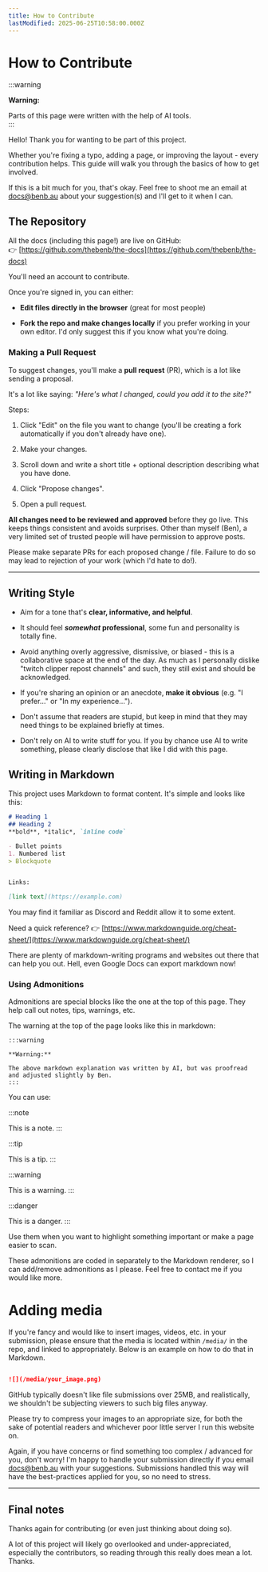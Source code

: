 ```yaml
---
title: How to Contribute
lastModified: 2025-06-25T10:58:00.000Z
---
```

# How to Contribute

:::warning

**Warning:**

Parts of this page were written with the help of AI tools.  
:::

Hello! Thank you for wanting to be part of this project.

Whether you're fixing a typo, adding a page, or improving the layout - every contribution helps. This guide will walk you through the basics of how to get involved.

If this is a bit much for you, that's okay. Feel free to shoot me an email at [docs@benb.au](mailto:docs@benb.au) about your suggestion(s) and I'll get to it when I can.

## The Repository

All the docs (including this page!) are live on GitHub:  
👉 [https://github.com/thebenb/the-docs](https://github.com/thebenb/the-docs)

You'll need an account to contribute.

Once you're signed in, you can either:

*   **Edit files directly in the browser** (great for most people)
    
*   **Fork the repo and make changes locally** if you prefer working in your own editor. I'd only suggest this if you know what you're doing.
    

### Making a Pull Request

To suggest changes, you'll make a **pull request** (PR), which is a lot like sending a proposal.

It's a lot like saying: _"Here's what I changed, could you add it to the site?"_

Steps:

1.  Click "Edit" on the file you want to change (you'll be creating a fork automatically if you don't already have one).
    
2.  Make your changes.
    
3.  Scroll down and write a short title + optional description describing what you have done.
    
4.  Click "Propose changes".
    
5.  Open a pull request.
    

**All changes need to be reviewed and approved** before they go live. This keeps things consistent and avoids surprises. Other than myself (Ben), a very limited set of trusted people will have permission to approve posts.

Please make separate PRs for each proposed change / file. Failure to do so may lead to rejection of your work (which I'd hate to do!).

* * *

## Writing Style

*   Aim for a tone that's **clear, informative, and helpful**.
    
*   It should feel **_somewhat_ professional**, some fun and personality is totally fine.
    
*   Avoid anything overly aggressive, dismissive, or biased - this is a collaborative space at the end of the day. As much as I personally dislike "twitch clipper repost channels" and such, they still exist and should be acknowledged.
    
*   If you're sharing an opinion or an anecdote, **make it obvious** (e.g. "I prefer…" or "In my experience…").
    
*   Don't assume that readers are stupid, but keep in mind that they may need things to be explained briefly at times.
    
*   Don't rely on AI to write stuff for you. If you by chance use AI to write something, please clearly disclose that like I did with this page.
    

## Writing in Markdown

This project uses Markdown to format content. It's simple and looks like this:

```md
# Heading 1
## Heading 2
**bold**, *italic*, `inline code`

- Bullet points
1. Numbered list
> Blockquote


Links:

[link text](https://example.com)
```

You may find it familiar as Discord and Reddit allow it to some extent.

Need a quick reference? 👉 [https://www.markdownguide.org/cheat-sheet/](https://www.markdownguide.org/cheat-sheet/)

There are plenty of markdown-writing programs and websites out there that can help you out. Hell, even Google Docs can export markdown now!

### Using Admonitions

Admonitions are special blocks like the one at the top of this page. They help call out notes, tips, warnings, etc.

The warning at the top of the page looks like this in markdown:

```
:::warning

**Warning:**

The above markdown explanation was written by AI, but was proofread and adjusted slightly by Ben.
:::
```

You can use:

:::note

This is a note. :::

:::tip

This is a tip. :::

:::warning

This is a warning. :::

:::danger

This is a danger. :::

Use them when you want to highlight something important or make a page easier to scan.

These admonitions are coded in separately to the Markdown renderer, so I can add/remove admonitions as I please. Feel free to contact me if you would like more.

# Adding media

If you're fancy and would like to insert images, videos, etc. in your submission, please ensure that the media is located within `/media/` in the repo, and linked to appropriately. Below is an example on how to do that in Markdown.

```md

![](/media/your_image.png)
```

GitHub typically doesn't like file submissions over 25MB, and realistically, we shouldn't be subjecting viewers to such big files anyway.

Please try to compress your images to an appropriate size, for both the sake of potential readers and whichever poor little server I run this website on.

Again, if you have concerns or find something too complex / advanced for you, don't worry! I'm happy to handle your submission directly if you email [docs@benb.au](mailto:docs@benb.au) with your suggestions. Submissions handled this way will have the best-practices applied for you, so no need to stress.

* * *

## Final notes

Thanks again for contributing (or even just thinking about doing so).

A lot of this project will likely go overlooked and under-appreciated, especially the contributors, so reading through this really does mean a lot. Thanks.